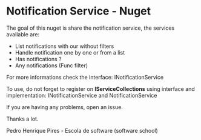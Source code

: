 # Notification Service - Nuget

The goal of this nuget is share the notification service, the services available are:

- List notifications with our without filters
- Handle notification one by one or from a list
- Has notifications ?
- Any notifications (Func filter)

For more informations check the interface: INotificationService

To use, do not forget to register on **IServiceCollections** using interface and implementation: INotificationService and NotificationService

If you are having any problems, open an issue.

Thanks a lot.

Pedro Henrique Pires - Escola de software (software school)
